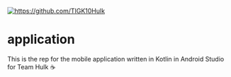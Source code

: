 <a href="http://fvcproductions.com"><img src="https://upload.wikimedia.org/wikipedia/en/a/aa/Hulk_%28circa_2019%29.png" title="Team HULK" alt="https://github.com/TIGK10Hulk"></a>

# application

This is the rep for the mobile application written in Kotlin in Android Studio for Team Hulk :coffee:
